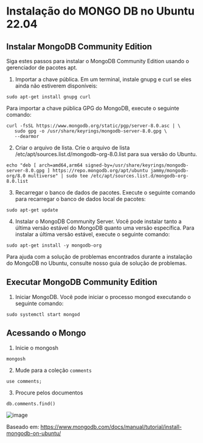 # Instalação do MONGO DB no Ubuntu 22.04

## Instalar MongoDB Community Edition

Siga estes passos para instalar o MongoDB Community Edition usando o gerenciador de pacotes apt.


1. Importar a chave pública.
Em um terminal, instale gnupg e curl se eles ainda não estiverem disponíveis:


```
sudo apt-get install gnupg curl
```

Para importar a chave pública GPG do MongoDB, execute o seguinte comando:

```
curl -fsSL https://www.mongodb.org/static/pgp/server-8.0.asc | \
   sudo gpg -o /usr/share/keyrings/mongodb-server-8.0.gpg \
   --dearmor
```

2. Criar o arquivo de lista.
Crie o arquivo de lista /etc/apt/sources.list.d/mongodb-org-8.0.list para sua versão do Ubuntu.

```
echo "deb [ arch=amd64,arm64 signed-by=/usr/share/keyrings/mongodb-server-8.0.gpg ] https://repo.mongodb.org/apt/ubuntu jammy/mongodb-org/8.0 multiverse" | sudo tee /etc/apt/sources.list.d/mongodb-org-8.0.list
```
3. Recarregar o banco de dados de pacotes.
Execute o seguinte comando para recarregar o banco de dados local de pacotes:

```
sudo apt-get update
```

4. Instalar o MongoDB Community Server.
Você pode instalar tanto a última versão estável do MongoDB quanto uma versão específica.
Para instalar a última versão estável, execute o seguinte comando:

```
sudo apt-get install -y mongodb-org
```

Para ajuda com a solução de problemas encontrados durante a instalação do MongoDB no Ubuntu, consulte nosso guia de solução de problemas.

## Executar MongoDB Community Edition

1. Iniciar MongoDB.
Você pode iniciar o processo mongod executando o seguinte comando:

```
sudo systemctl start mongod
```

## Acessando o Mongo

1. Inicie o mongosh

```
mongosh
```

2. Mude para a coleção `comments`

```
use comments;
```

3. Procure pelos documentos
```
db.comments.find()
```

![image](https://github.com/user-attachments/assets/63832e5a-229f-46fd-8191-78ba155a25bf)


Baseado em: https://www.mongodb.com/docs/manual/tutorial/install-mongodb-on-ubuntu/
